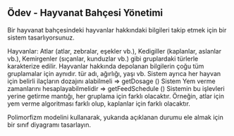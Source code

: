 Ödev - Hayvanat Bahçesi Yönetimi
----------------------------------
Bir hayvanat bahçesindeki hayvanlar hakkındaki bilgileri takip etmek için bir sistem tasarlıyorsunuz.

Hayvanlar: Atlar (atlar, zebralar, eşekler vb.), Kedigiller (kaplanlar, aslanlar vb.), Kemirgenler (sıçanlar, kunduzlar vb.) gibi gruplardaki türlerle karakterize edilir. Hayvanlar hakkında depolanan bilgilerin çoğu tüm gruplamalar için aynıdır. tür adı, ağırlığı, yaşı vb. Sistem ayrıca her hayvan için belirli ilaçların dozajını alabilmeli => getDosage () Sistem Yem verme zamanlarını hesaplayabilmelidir => getFeedSchedule () Sistemin bu işlevleri yerine getirme mantığı, her gruplama için farklı olacaktır. Örneğin, atlar için yem verme algoritması farklı olup, kaplanlar için farklı olacaktır.

Polimorfizm modelini kullanarak, yukarıda açıklanan durumu ele almak için bir sınıf diyagramı tasarlayın.